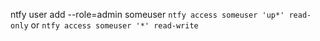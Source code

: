 ntfy user add --role=admin someuser
`ntfy access someuser 'up*' read-only` or `ntfy access someuser '*' read-write`
